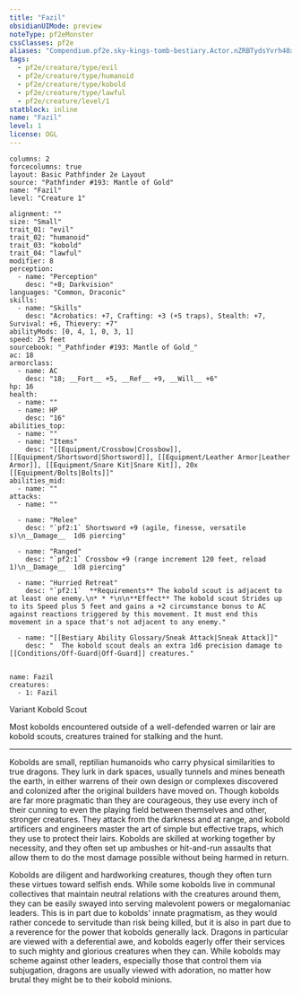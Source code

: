 ```yaml
---
title: "Fazil"
obsidianUIMode: preview
noteType: pf2eMonster
cssClasses: pf2e
aliases: "Compendium.pf2e.sky-kings-tomb-bestiary.Actor.nZRBTydsYvrh40xu" 
tags:
  - pf2e/creature/type/evil
  - pf2e/creature/type/humanoid
  - pf2e/creature/type/kobold
  - pf2e/creature/type/lawful
  - pf2e/creature/level/1
statblock: inline
name: "Fazil"
level: 1
license: OGL
---
```


```statblock
columns: 2
forcecolumns: true
layout: Basic Pathfinder 2e Layout
source: "Pathfinder #193: Mantle of Gold"
name: "Fazil"
level: "Creature 1"

alignment: ""
size: "Small"
trait_01: "evil"
trait_02: "humanoid"
trait_03: "kobold"
trait_04: "lawful"
modifier: 8
perception:
  - name: "Perception"
    desc: "+8; Darkvision"
languages: "Common, Draconic"
skills:
  - name: "Skills"
    desc: "Acrobatics: +7, Crafting: +3 (+5 traps), Stealth: +7, Survival: +6, Thievery: +7"
abilityMods: [0, 4, 1, 0, 3, 1]
speed: 25 feet
sourcebook: "_Pathfinder #193: Mantle of Gold_"
ac: 18
armorclass:
  - name: AC
    desc: "18; __Fort__ +5, __Ref__ +9, __Will__ +6"
hp: 16
health:
  - name: ""
  - name: HP
    desc: "16"
abilities_top:
  - name: ""
  - name: "Items"
    desc: "[[Equipment/Crossbow|Crossbow]], [[Equipment/Shortsword|Shortsword]], [[Equipment/Leather Armor|Leather Armor]], [[Equipment/Snare Kit|Snare Kit]], 20x [[Equipment/Bolts|Bolts]]"
abilities_mid:
  - name: ""
attacks:
  - name: ""

  - name: "Melee"
    desc: "`pf2:1` Shortsword +9 (agile, finesse, versatile s)\n__Damage__  1d6 piercing"

  - name: "Ranged"
    desc: "`pf2:1` Crossbow +9 (range increment 120 feet, reload 1)\n__Damage__  1d8 piercing"

  - name: "Hurried Retreat"
    desc: "`pf2:1`  **Requirements** The kobold scout is adjacent to at least one enemy.\n* * *\n\n**Effect** The kobold scout Strides up to its Speed plus 5 feet and gains a +2 circumstance bonus to AC against reactions triggered by this movement. It must end this movement in a space that's not adjacent to any enemy."

  - name: "[[Bestiary Ability Glossary/Sneak Attack|Sneak Attack]]"
    desc: "  The kobold scout deals an extra 1d6 precision damage to [[Conditions/Off-Guard|Off-Guard]] creatures."
 
```

```encounter-table
name: Fazil
creatures:
  - 1: Fazil
```


Variant Kobold Scout

Most kobolds encountered outside of a well-defended warren or lair are kobold scouts, creatures trained for stalking and the hunt.

* * *

Kobolds are small, reptilian humanoids who carry physical similarities to true dragons. They lurk in dark spaces, usually tunnels and mines beneath the earth, in either warrens of their own design or complexes discovered and colonized after the original builders have moved on. Though kobolds are far more pragmatic than they are courageous, they use every inch of their cunning to even the playing field between themselves and other, stronger creatures. They attack from the darkness and at range, and kobold artificers and engineers master the art of simple but effective traps, which they use to protect their lairs. Kobolds are skilled at working together by necessity, and they often set up ambushes or hit-and-run assaults that allow them to do the most damage possible without being harmed in return.

Kobolds are diligent and hardworking creatures, though they often turn these virtues toward selfish ends. While some kobolds live in communal collectives that maintain neutral relations with the creatures around them, they can be easily swayed into serving malevolent powers or megalomaniac leaders. This is in part due to kobolds' innate pragmatism, as they would rather concede to servitude than risk being killed, but it is also in part due to a reverence for the power that kobolds generally lack. Dragons in particular are viewed with a deferential awe, and kobolds eagerly offer their services to such mighty and glorious creatures when they can. While kobolds may scheme against other leaders, especially those that control them via subjugation, dragons are usually viewed with adoration, no matter how brutal they might be to their kobold minions.
